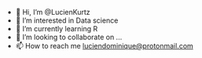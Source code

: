 - 👋 Hi, I’m @LucienKurtz
- 👀 I’m interested in Data science
- 🌱 I’m currently learning R
- 💞️ I’m looking to collaborate on ...
- 📫 How to reach me luciendominique@protonmail.com

<!---
LucienKurtz/LucienKurtz is a ✨ special ✨ repository because its `README.md` (this file) appears on your GitHub profile.
You can click the Preview link to take a look at your changes.
--->
